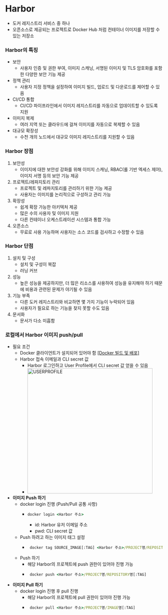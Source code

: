 # Harbor
* 도커 레지스트리 서비스 중 하나
* 오픈소스로 제공되는 프로젝트로 Docker Hub 처럼 컨테이너 이미지를 저장할 수 있는 저장소
### Harbor의 특징
* 보안
  * 사용자 인증 및 권한 부여, 이미지 스캐닝, 서명된 이미지 및 TLS 암호화를 포함한 다양한 보안 기능 제공
* 정책 관리
  * 사용자 지정 정책을 설정하여 이미지 빌드, 업로드 및 다운로드를 제어할 수 있음
* CI/CD 통합
  * CI/CD 파이프라인에서 이미지 레지스트리를 자동으로 업데이트할 수 있도록 지원
* 이미지 복제
  * 여러 지역 또는 클라우드에 걸쳐 이미지를 자동으로 복제할 수 있음
* 대규모 확장성
  * 수천 개의 노드에서 대규모 이미지 레지스트리를 지원할 수 있음
### Harbor 장점
1. 보안성
	* 이미지에 대한 보안성 강화를 위해 이미지 스캐닝, RBAC(롤 기반 엑세스 제어), 이미지 서명 등의 보안 기능 제공
2. 프로젝트/레파지토리 관리
	* 프로젝트 및 레파지토리를 관리하기 위한 기능 제공
    * 사용자는 이미지를 논리적으로 구성하고 관리 가능
3. 확장성
	* 쉽게 확장 가능한 아키텍처 제공
    * 많은 수의 사용자 및 이미지 지원
    * 다른 컨테이너 오케스트레이션 시스템과 통합 가능
4. 오픈소스
	* 무료로 사용 가능하며 사용자는 소스 코드를 검사하고 수정할 수 있음
### Harbor 단점
1. 설치 및 구성
	* 설치 및 구성이 복잡
    * 러닝 커브
2. 성능
	* 높은 성능을 제공하지만, 더 많은 리소스를 사용하여 성능을 유지해야 하기 때문에 비용과 관련된 문제가 야기될 수 있음
3. 기능 부족
	* 다른 도커 레지스트리와 비교하면 몇 가지 기능이 누락되어 있음
    * 사용자가 필요로 하는 기능을 찾지 못할 수도 있음
4. 문서화
	* 문서가 다소 미흡함
### 로컬에서 Harbor 이미지 push/pull
* 필요 조건
  * Docker 클라이언트가 설치되어 있어야 함 [[Docker 빌드 및 배포]](./Docker%20빌드%20및%20배포.md)
  * Harbor 접속 이메일과 CLI secret 값
    * Harbor 로그인하고 User Profile에서 CLI secret 값 얻을 수 있음
    * <img width="400" alt="USERPROFILE" src="https://user-images.githubusercontent.com/80727821/226561638-5bd1d36d-3a83-4971-a150-740272cccdee.png">
* **이미지 Push 하기**
  * docker login 진행 (Push/Pull 공통 사항)
    * ```cmd
      docker login <Harbor 주소>
      ```
      * id: Harbor 유저 이메일 주소
      * pwd: CLI secret 값
  * Push 하려고 하는 이미지 태그 설정
    * ```cmd
       docker tag SOURCE_IMAGE[:TAG] <Harbor 주소>/PROJECT명/REPOSITORY명[:TAG]
      ```
  * Push 하기
    * 해당 Harbor의 프로젝트에 push 권한이 있어야 진행 가능
    * ```cmd
       docker push <Harbor 주소>/PROJECT명/REPOSITORY명[:TAG]
      ```
* **이미지 Pull 하기**
  * docker login 진행 후 pull 진행
    * 해당 Harbor의 프로젝트에 pull 권한이 있어야 진행 가능
    * ```cmd
       docker pull <Harbor 주소>/PROJECT명/IMAGE명[:TAG]
      ```

